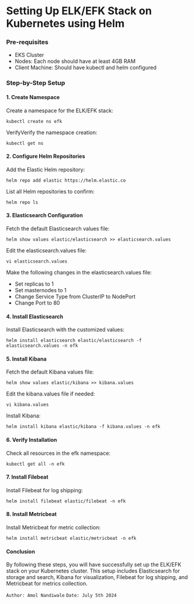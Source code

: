 # Setting Up ELK/EFK Stack on Kubernetes using Helm

### Pre-requisites
- EKS Cluster
- Nodes: Each node should have at least 4GB RAM
- Client Machine: Should have kubectl and helm configured


### Step-by-Step Setup

#### 1.  Create Namespace
Create a namespace for the ELK/EFK stack:
```
kubectl create ns efk
```
VerifyVerify the namespace creation:
```
kubectl get ns
```

#### 2. Configure Helm Repositories
Add the Elastic Helm repository:
```
helm repo add elastic https://helm.elastic.co
```

List all Helm repositories to confirm:
```
helm repo ls
```

#### 3. Elasticsearch Configuration
Fetch the default Elasticsearch values file:
```
helm show values elastic/elasticsearch >> elasticsearch.values
```

Edit the elasticsearch.values file:
```
vi elasticsearch.values
```

Make the following changes in the elasticsearch.values file:

- Set replicas to 1
- Set masternodes to 1
- Change Service Type from ClusterIP to NodePort
- Change Port to 80

#### 4. Install Elasticsearch
Install Elasticsearch with the customized values:
```
helm install elasticsearch elastic/elasticsearch -f elasticsearch.values -n efk
```

#### 5. Install Kibana
Fetch the default Kibana values file:
```
helm show values elastic/kibana >> kibana.values
```

Edit the kibana.values file if needed:
```
vi kibana.values
```

Install Kibana:
```
helm install kibana elastic/kibana -f kibana.values -n efk
```

#### 6. Verify Installation
Check all resources in the efk namespace:
```
kubectl get all -n efk
```

#### 7. Install Filebeat
Install Filebeat for log shipping:
```
helm install filebeat elastic/filebeat -n efk
```

#### 8. Install Metricbeat
Install Metricbeat for metric collection:
```
helm install metricbeat elastic/metricbeat -n efk
```

#### Conclusion
By following these steps, you will have successfully set up the ELK/EFK stack on your Kubernetes cluster. This setup includes Elasticsearch for storage and search, Kibana for visualization, Filebeat for log shipping, and Metricbeat for metrics collection.



`Author: Amol Nandiwale`
`Date: July 5th 2024`